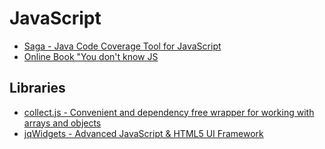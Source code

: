 # JavaScript

- [Saga - Java Code Coverage Tool for JavaScript](http://timurstrekalov.github.io/saga/)
- [Online Book "You don't know JS](https://github.com/getify/You-Dont-Know-JS)


## Libraries
- [collect.js - Convenient and dependency free wrapper for working with arrays and objects](https://github.com/ecrmnn/collect.js)
- [jqWidgets - Advanced JavaScript & HTML5 UI Framework](https://www.jqwidgets.com/)
